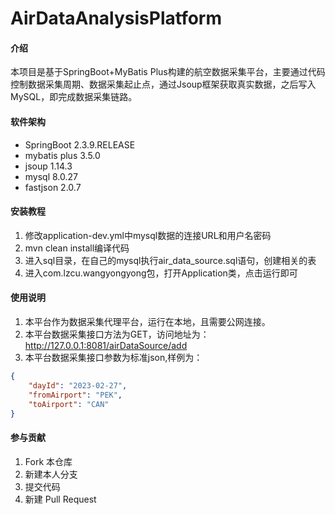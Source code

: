 # AirDataAnalysisPlatform

#### 介绍
本项目是基于SpringBoot+MyBatis Plus构建的航空数据采集平台，主要通过代码控制数据采集周期、数据采集起止点，通过Jsoup框架获取真实数据，之后写入MySQL，即完成数据采集链路。

#### 软件架构
- SpringBoot 2.3.9.RELEASE
- mybatis plus 3.5.0
- jsoup 1.14.3
- mysql 8.0.27
- fastjson 2.0.7

#### 安装教程

1.  修改application-dev.yml中mysql数据的连接URL和用户名密码
2.  mvn clean install编译代码
3.  进入sql目录，在自己的mysql执行air_data_source.sql语句，创建相关的表
4.  进入com.lzcu.wangyongyong包，打开Application类，点击运行即可

#### 使用说明

1.  本平台作为数据采集代理平台，运行在本地，且需要公网连接。
2.  本平台数据采集接口方法为GET，访问地址为：http://127.0.0.1:8081/airDataSource/add
3.  本平台数据采集接口参数为标准json,样例为：
```json
{
    "dayId": "2023-02-27",
    "fromAirport": "PEK",
    "toAirport": "CAN"
}
```


#### 参与贡献

1.  Fork 本仓库
2.  新建本人分支
3.  提交代码
4.  新建 Pull Request